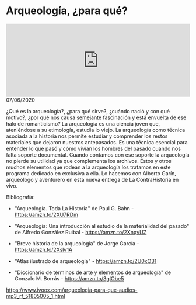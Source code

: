 # Arqueología, ¿para qué?
<iframe id='audio_88903085' frameborder='0' allowfullscreen='' scrolling='no' height='200' style='width:100%;' src='https://www.ivoox.com/player_ej_51805005_6_1.html' loading='lazy'></iframe>07/06/2020

¿Qué es la arqueología?, ¿para qué sirve?, ¿cuándo nació y con qué motivo?, ¿por qué nos causa semejante fascinación y está envuelta de ese halo de romanticismo? La arqueología es una ciencia joven que, ateniéndose a su etimología, estudia lo viejo. La arqueología como técnica asociada a la historia nos permite estudiar y comprender los restos materiales que dejaron nuestros antepasados. Es una técnica esencial para entender lo que pasó y cómo vivían los hombres del pasado cuando nos falta soporte documental. Cuando contamos con ese soporte la arqueología no pierde su utilidad ya que complementa los archivos. Estos y otros muchos elementos que rodean a la arqueología los tratamos en este programa dedicado en exclusiva a ella. Lo hacemos con Alberto Garín, arqueólogo y aventurero en esta nueva entrega de La ContraHistoria en vivo. 

 Bibliografía:

 - "Arqueología. Toda La Historia" de Paul G. Bahn - https://amzn.to/2XU7RDm

 - "Arqueología: Una introducción al estudio de la materialidad del pasado" de Alfredo González Ruibal - https://amzn.to/2XnqvUZ

 - "Breve historia de la arqueología" de Jorge García - https://amzn.to/2Xslv1A

 - "Atlas ilustrado de arqueología" - https://amzn.to/2U0xO31

 - "Diccionario de términos de arte y elementos de arqueología" de Gonzalo M. Borrás - https://amzn.to/3gIObe5 

 

https://www.ivoox.com/arqueologia-para-que-audios-mp3_rf_51805005_1.html
